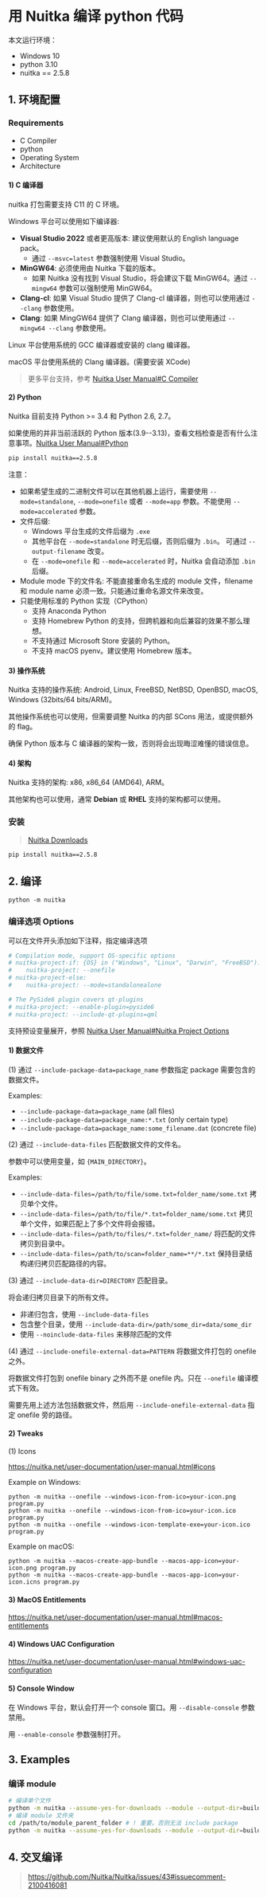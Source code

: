 # 用 Nuitka 编译 python 代码

本文运行环境：

+ Windows 10
+ python 3.10
+ nuitka == 2.5.8

## 1. 环境配置

### Requirements

+ C Compiler
+ python
+ Operating System
+ Architecture

#### 1) C 编译器

nuitka 打包需要支持 C11 的 C 环境。

Windows 平台可以使用如下编译器:

+ **Visual Studio 2022** 或者更高版本: 建议使用默认的 English language pack。
  + 通过 `--msvc=latest` 参数强制使用 Visual Studio。
+ **MinGW64**: 必须使用由 Nuitka 下载的版本。
  + 如果 Nuitka 没有找到 Visual Studio，将会建议下载 MinGW64。通过 `--mingw64` 参数可以强制使用 MinGW64。
+ **Clang-cl**: 如果 Visual Studio 提供了 Clang-cl 编译器，则也可以使用通过 `--clang` 参数使用。
+ **Clang**: 如果 MingGW64 提供了 Clang 编译器，则也可以使用通过 `--mingw64 --clang` 参数使用。

Linux 平台使用系统的 GCC 编译器或安装的 clang 编译器。

macOS 平台使用系统的 Clang 编译器。(需要安装 XCode)

> 更多平台支持，参考 [Nuitka User Manual#C Compiler](https://nuitka.net/user-documentation/user-manual.html#c-compiler)

#### 2) Python

Nuitka 目前支持 Python >= 3.4 和 Python 2.6, 2.7。

如果使用的并非当前活跃的 Python 版本(3.9--3.13)，查看文档检查是否有什么注意事项。[Nuitka User Manual#Python](https://nuitka.net/user-documentation/user-manual.html#python)

```bash
pip install nuitka==2.5.8
```

注意：

+ 如果希望生成的二进制文件可以在其他机器上运行，需要使用 `--mode=standalone`, `--mode=onefile` 或者 `--mode=app` 参数。不能使用 `--mode=accelerated` 参数。
+ 文件后缀:
  + Windows 平台生成的文件后缀为 `.exe`
  + 其他平台在 `--mode=standalone` 时无后缀，否则后缀为 `.bin`。 可通过 `--output-filename` 改变。
  + 在 `--mode=onefile` 和 `--mode=accelerated` 时，Nuitka 会自动添加 `.bin` 后缀。
+ Module mode 下的文件名: 不能直接重命名生成的 module 文件，filename 和 module name 必须一致。只能通过重命名源文件来改变。
+ 只能使用标准的 Python 实现（CPython）
  + 支持 Anaconda Python
  + 支持 Homebrew Python 的支持，但跨机器和向后兼容的效果不那么理想。
  + 不支持通过 Microsoft Store 安装的 Python。
  + 不支持 macOS pyenv。建议使用 Homebrew 版本。

#### 3) 操作系统

Nuitka 支持的操作系统: Android, Linux, FreeBSD, NetBSD, OpenBSD, macOS, Windows (32bits/64 bits/ARM)。

其他操作系统也可以使用，但需要调整 Nuitka 的内部 SCons 用法，或提供额外的 flag。

确保 Python 版本与 C 编译器的架构一致，否则将会出现晦涩难懂的错误信息。

#### 4) 架构

Nuitka 支持的架构: x86, x86_64 (AMD64), ARM。

其他架构也可以使用，通常 **Debian** 或 **RHEL** 支持的架构都可以使用。

### 安装

> [Nuitka Downloads](https://nuitka.net/doc/download.html)

```bash
pip install nuitka==2.5.8
```

## 2. 编译

```shell
python -m nuitka
```

### 编译选项 Options

可以在文件开头添加如下注释，指定编译选项

```python
# Compilation mode, support OS-specific options
# nuitka-project-if: {OS} in ("Windows", "Linux", "Darwin", "FreeBSD"):
#    nuitka-project: --onefile
# nuitka-project-else:
#    nuitka-project: --mode=standalonealone

# The PySide6 plugin covers qt-plugins
# nuitka-project: --enable-plugin=pyside6
# nuitka-project: --include-qt-plugins=qml
```

支持预设变量展开，参照 [Nuitka User Manual#Nuitka Project Options](https://nuitka.net/user-documentation/user-manual.html#nuitka-project-options)

#### 1) 数据文件

(1) 通过 `--include-package-data=package_name` 参数指定 package 需要包含的数据文件。

Examples:

+ `--include-package-data=package_name` (all files)
+ `--include-package-data=package_name:*.txt` (only certain type)
+ `--include-package-data=package_name:some_filename.dat` (concrete file)

(2) 通过 `--include-data-files` 匹配数据文件的文件名。

参数中可以使用变量，如 `{MAIN_DIRECTORY}`。

Examples:

+ `--include-data-files=/path/to/file/some.txt=folder_name/some.txt` 拷贝单个文件。
+ `--include-data-files=/path/to/file/*.txt=folder_name/some.txt` 拷贝单个文件，如果匹配上了多个文件将会报错。
+ `--include-data-files=/path/to/files/*.txt=folder_name/` 将匹配的文件拷贝到目录中。
+ `--include-data-files=/path/to/scan=folder_name=**/*.txt` 保持目录结构递归拷贝匹配路径的内容。

(3) 通过 `--include-data-dir=DIRECTORY` 匹配目录。

将会递归拷贝目录下的所有文件。

+ 非递归包含，使用 `--include-data-files`
+ 包含整个目录，使用 `--include-data-dir=/path/some_dir=data/some_dir`
+ 使用 `--noinclude-data-files` 来移除匹配的文件

(4) 通过 `--include-onefile-external-data=PATTERN` 将数据文件打包的 onefile 之外。

将数据文件打包到 onefile binary 之外而不是 onefile 内。只在 `--onefile` 编译模式下有效。

需要先用上述方法包括数据文件，然后用 `--include-onefile-external-data` 指定 onefile 旁的路径。

#### 2) Tweaks

(1) Icons

<https://nuitka.net/user-documentation/user-manual.html#icons>

Example on Windows:

```shell
python -m nuitka --onefile --windows-icon-from-ico=your-icon.png program.py
python -m nuitka --onefile --windows-icon-from-ico=your-icon.ico program.py
python -m nuitka --onefile --windows-icon-template-exe=your-icon.ico program.py
```

Example on macOS:

```shell
python -m nuitka --macos-create-app-bundle --macos-app-icon=your-icon.png program.py
python -m nuitka --macos-create-app-bundle --macos-app-icon=your-icon.icns program.py
```

#### 3) MacOS Entitlements

<https://nuitka.net/user-documentation/user-manual.html#macos-entitlements>

#### 4) Windows UAC Configuration

<https://nuitka.net/user-documentation/user-manual.html#windows-uac-configuration>

#### 5) Console Window

在 Windows 平台，默认会打开一个 console 窗口。用 `--disable-console` 参数禁用。

用 `--enable-console` 参数强制打开。

## 3. Examples

### 编译 module

```bash
# 编译单个文件
python -m nuitka --assume-yes-for-downloads --module --output-dir=build module.py
# 编译 module 文件夹
cd /path/to/module_parent_folder # ! 重要。否则无法 include package
python -m nuitka --assume-yes-for-downloads --module --output-dir=build module_folder --include-package=module_folder
```

## 4. 交叉编译

> <https://github.com/Nuitka/Nuitka/issues/43#issuecomment-2100416081>
